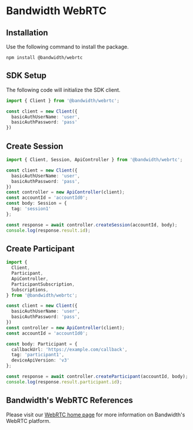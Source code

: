# Bandwidth WebRTC

## Installation

Use the following command to install the package.

```
npm install @bandwidth/webrtc
```

## SDK Setup

The following code will initialize the SDK client.

```typescript
import { Client } from '@bandwidth/webrtc';

const client = new Client({
  basicAuthUserName: 'user',
  basicAuthPassword: 'pass'
})
```

## Create Session

```typescript
import { Client, Session, ApiController } from '@bandwidth/webrtc';

const client = new Client({
  basicAuthUserName: 'user',
  basicAuthPassword: 'pass',
})
const controller = new ApiController(client);
const accountId = 'accountId0';
const body: Session = {
  tag: 'session1'
};

const response = await controller.createSession(accountId, body);
console.log(response.result.id);
```

## Create Participant

```typescript
import {
  Client,
  Participant,
  ApiController,
  ParticipantSubscription,
  Subscriptions,
} from '@bandwidth/webrtc';

const client = new Client({
  basicAuthUserName: 'user',
  basicAuthPassword: 'pass',
})
const controller = new ApiController(client);
const accountId = 'accountId0';

const body: Participant = {
  callbackUrl: 'https://example.com/callback',
  tag: 'participant1',
  deviceApiVersion: 'v3'
};

const response = await controller.createParticipant(accountId, body);
console.log(response.result.participant.id);
```

## Bandwidth's WebRTC References

Please visit our [WebRTC home page](https://dev.bandwidth.com/webrtc/about.html) for more information on Bandwidth's WebRTC platform.
